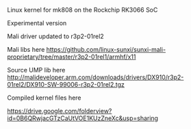 Linux kernel for mk808 on the Rockchip RK3066 SoC

Experimental version

Mali driver updated to r3p2-01rel2

Mali libs here https://github.com/linux-sunxi/sunxi-mali-proprietary/tree/master/r3p2-01rel1/armhf/x11


Source UMP lib here http://malideveloper.arm.com/downloads/drivers/DX910/r3p2-01rel2/DX910-SW-99006-r3p2-01rel2.tgz


Compiled kernel files here

https://drive.google.com/folderview?id=0B6QRwjacGTzCaUtVOE1KUzZneXc&usp=sharing